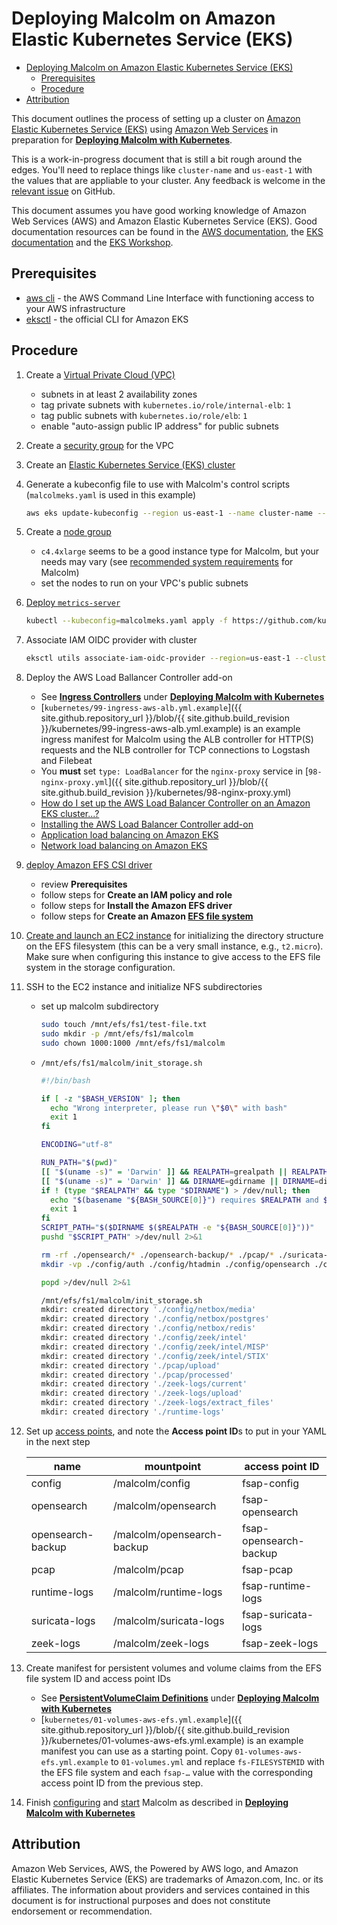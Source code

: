 # <a name="KubernetesEKS"></a>Deploying Malcolm on Amazon Elastic Kubernetes Service (EKS)

* [Deploying Malcolm on Amazon Elastic Kubernetes Service (EKS)](#KubernetesEKS)
    - [Prerequisites](#Prerequisites)
    - [Procedure](#Procedure)
* [Attribution](#AWSAttribution)

This document outlines the process of setting up a cluster on [Amazon Elastic Kubernetes Service (EKS)](https://aws.amazon.com/eks/) using [Amazon Web Services](https://aws.amazon.com/) in preparation for [**Deploying Malcolm with Kubernetes**](kubernetes.md).

This is a work-in-progress document that is still a bit rough around the edges. You'll need to replace things like `cluster-name` and `us-east-1` with the values that are appliable to your cluster. Any feedback is welcome in the [relevant issue](https://github.com/idaholab/Malcolm/issues/194) on GitHub.

This document assumes you have good working knowledge of Amazon Web Services (AWS) and Amazon Elastic Kubernetes Service (EKS). Good documentation resources can be found in the [AWS documentation](https://docs.aws.amazon.com/index.html), the [EKS documentation](https://docs.aws.amazon.com/eks/latest/userguide/what-is-eks.html
) and the [EKS Workshop](https://www.eksworkshop.com/).

## <a name="Prerequisites"></a> Prerequisites

* [aws cli](https://aws.amazon.com/cli/) - the AWS Command Line Interface with functioning access to your AWS infrastructure
* [eksctl](https://eksctl.io/) - the official CLI for Amazon EKS

## <a name="Procedure"></a> Procedure

1. Create a [Virtual Private Cloud (VPC)](https://docs.aws.amazon.com/vpc/latest/userguide/what-is-amazon-vpc.html)
    * subnets in at least 2 availability zones
    * tag private subnets with `kubernetes.io/role/internal-elb`: `1`
    * tag public subnets with `kubernetes.io/role/elb`: `1`
    * enable "auto-assign public IP address" for public subnets
1. Create a [security group](https://docs.aws.amazon.com/vpc/latest/userguide/vpc-security-groups.html) for the VPC
1. Create an [Elastic Kubernetes Service (EKS) cluster](https://docs.aws.amazon.com/eks/latest/userguide/clusters.html)
1. Generate a kubeconfig file to use with Malcolm's control scripts (`malcolmeks.yaml` is used in this example)
    ```bash
    aws eks update-kubeconfig --region us-east-1 --name cluster-name --kubeconfig malcolmeks.yaml
    ```
1. Create a [node group](https://docs.aws.amazon.com/eks/latest/userguide/managed-node-groups.html)
    * `c4.4xlarge` seems to be a good instance type for Malcolm, but your needs may vary (see [recommended system requirements](system-requirements.md#SystemRequirements) for Malcolm)
    * set the nodes to run on your VPC's public subnets
1. [Deploy `metrics-server`](https://docs.aws.amazon.com/eks/latest/userguide/metrics-server.html) 
    ```bash
    kubectl --kubeconfig=malcolmeks.yaml apply -f https://github.com/kubernetes-sigs/metrics-server/releases/latest/download/components.yaml
    ```
1. Associate IAM OIDC provider with cluster
    ```bash
    eksctl utils associate-iam-oidc-provider --region=us-east-1 --cluster=cluster-name --approve
    ```
1. Deploy the AWS Load Ballancer Controller add-on
    * See [**Ingress Controllers**](kubernetes.md#Ingress) under [**Deploying Malcolm with Kubernetes**](kubernetes.md)
    * [`kubernetes/99-ingress-aws-alb.yml.example`]({{ site.github.repository_url }}/blob/{{ site.github.build_revision }}/kubernetes/99-ingress-aws-alb.yml.example) is an example ingress manifest for Malcolm using the ALB controller for HTTP(S) requests and the NLB controller for TCP connections to Logstash and Filebeat
    * You **must** set `type: LoadBalancer` for the `nginx-proxy` service in [`98-nginx-proxy.yml`]({{ site.github.repository_url }}/blob/{{ site.github.build_revision }}/kubernetes/98-nginx-proxy.yml)
    * [How do I set up the AWS Load Balancer Controller on an Amazon EKS cluster...?](https://repost.aws/knowledge-center/eks-alb-ingress-controller-fargate)
    * [Installing the AWS Load Balancer Controller add-on](https://docs.aws.amazon.com/eks/latest/userguide/aws-load-balancer-controller.html)
    * [Application load balancing on Amazon EKS](https://docs.aws.amazon.com/eks/latest/userguide/alb-ingress.html)
    * [Network load balancing on Amazon EKS](https://docs.aws.amazon.com/eks/latest/userguide/network-load-balancing.html)
1. [deploy Amazon EFS CSI driver](https://docs.aws.amazon.com/eks/latest/userguide/efs-csi.html)
    * review **Prerequisites**
    * follow steps for **Create an IAM policy and role**
    * follow steps for **Install the Amazon EFS driver**
    * follow steps for **Create an Amazon [EFS file system](https://docs.aws.amazon.com/efs/latest/ug/gs-step-two-create-efs-resources.html)**
1. [Create and launch an EC2 instance](https://docs.aws.amazon.com/efs/latest/ug/gs-step-one-create-ec2-resources.html) for initializing the directory structure on the EFS filesystem (this can be a very small instance, e.g., `t2.micro`). Make sure when configuring this instance to give access to the EFS file system in the storage configuration.
1. SSH to the EC2 instance and initialize NFS subdirectories
    - set up malcolm subdirectory
      ```bash
      sudo touch /mnt/efs/fs1/test-file.txt
      sudo mkdir -p /mnt/efs/fs1/malcolm
      sudo chown 1000:1000 /mnt/efs/fs1/malcolm
      ```
    - `/mnt/efs/fs1/malcolm/init_storage.sh`
      ```bash
      #!/bin/bash

      if [ -z "$BASH_VERSION" ]; then
        echo "Wrong interpreter, please run \"$0\" with bash"
        exit 1
      fi

      ENCODING="utf-8"

      RUN_PATH="$(pwd)"
      [[ "$(uname -s)" = 'Darwin' ]] && REALPATH=grealpath || REALPATH=realpath
      [[ "$(uname -s)" = 'Darwin' ]] && DIRNAME=gdirname || DIRNAME=dirname
      if ! (type "$REALPATH" && type "$DIRNAME") > /dev/null; then
        echo "$(basename "${BASH_SOURCE[0]}") requires $REALPATH and $DIRNAME"
        exit 1
      fi
      SCRIPT_PATH="$($DIRNAME $($REALPATH -e "${BASH_SOURCE[0]}"))"
      pushd "$SCRIPT_PATH" >/dev/null 2>&1

      rm -rf ./opensearch/* ./opensearch-backup/* ./pcap/* ./suricata-logs/* ./zeek-logs/* ./config/netbox/* ./config/zeek/* ./runtime-logs/*
      mkdir -vp ./config/auth ./config/htadmin ./config/opensearch ./config/logstash ./config/netbox/media ./config/netbox/postgres ./config/netbox/redis ./config/zeek/intel/MISP ./config/zeek/intel/STIX ./opensearch ./opensearch-backup ./pcap/upload ./pcap/processed ./suricata-logs ./zeek-logs/current ./zeek-logs/upload ./zeek-logs/extract_files ./runtime-logs/arkime ./runtime-logs/nginx

      popd >/dev/null 2>&1
      ```
      ```bash
      /mnt/efs/fs1/malcolm/init_storage.sh
      mkdir: created directory './config/netbox/media'
      mkdir: created directory './config/netbox/postgres'
      mkdir: created directory './config/netbox/redis'
      mkdir: created directory './config/zeek/intel'
      mkdir: created directory './config/zeek/intel/MISP'
      mkdir: created directory './config/zeek/intel/STIX'
      mkdir: created directory './pcap/upload'
      mkdir: created directory './pcap/processed'
      mkdir: created directory './zeek-logs/current'
      mkdir: created directory './zeek-logs/upload'
      mkdir: created directory './zeek-logs/extract_files'
      mkdir: created directory './runtime-logs'
      ```
1. Set up [access points](https://docs.aws.amazon.com/efs/latest/ug/efs-access-points.html), and note the **Access point ID**s to put in your YAML in the next step

    | name              | mountpoint                 | access point ID        | 
    | ----------------- | -------------------------- | ---------------------- |
    | config            | /malcolm/config            | fsap-config            |
    | opensearch        | /malcolm/opensearch        | fsap-opensearch        |
    | opensearch-backup | /malcolm/opensearch-backup | fsap-opensearch-backup |
    | pcap              | /malcolm/pcap              | fsap-pcap              |
    | runtime-logs      | /malcolm/runtime-logs      | fsap-runtime-logs      |
    | suricata-logs     | /malcolm/suricata-logs     | fsap-suricata-logs     |
    | zeek-logs         | /malcolm/zeek-logs         | fsap-zeek-logs         |

1. Create manifest for persistent volumes and volume claims from the EFS file system ID and access point IDs
    * See [**PersistentVolumeClaim Definitions**](kubernetes.md#PVC) under [**Deploying Malcolm with Kubernetes**](kubernetes.md)
    * [`kubernetes/01-volumes-aws-efs.yml.example`]({{ site.github.repository_url }}/blob/{{ site.github.build_revision }}/kubernetes/01-volumes-aws-efs.yml.example) is an example manifest you can use as a starting point. Copy `01-volumes-aws-efs.yml.example` to `01-volumes.yml` and replace `fs-FILESYSTEMID` with the EFS file system and each `fsap-…` value with the corresponding access point ID from the previous step.
1. Finish [configuring](kubernetes.md#Config) and [start](kubernetes.md#Running) Malcolm as described in [**Deploying Malcolm with Kubernetes**](kubernetes.md)

## <a name="AWSAttribution"></a> Attribution

Amazon Web Services, AWS, the Powered by AWS logo, and Amazon Elastic Kubernetes Service (EKS) are trademarks of Amazon.com, Inc. or its affiliates. The information about providers and services contained in this document is for instructional purposes and does not constitute endorsement or recommendation. 
